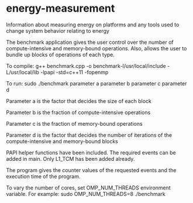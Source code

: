 # energy-measurement
Information about measuring energy on platforms and any tools used to change system behavior relating to energy


The benchmark application gives the user control over the number of compute-intensive and memory-bound operations.
Also, allows the user to bundle up blocks of operations of each type.

To compile: g++ benchmark.cpp -o benchmark-I/usr/local/include -L/usr/local/lib -lpapi -std=c++11 -fopenmp

To run: sudo ./benchmark parameter a parameter b parameter c parameter d

Parameter a is the factor that decides the size of each block

Parameter b is the fraction of compute-intensive operations

Parameter c is the fraction of memory-bound operations

Parameter d is the factor that decides the number of iterations of the compute-intensive and memory-bound blocks

PAPI helper functions have been included. The required events can be added in main. Only L1_TCM has been added already.

The program gives the counter values of the requested events and the execution time of the program.

To vary the number of cores, set OMP_NUM_THREADS environment variable. For example:
    sudo OMP_NUM_THREADS=8 ./benchmark <params>
